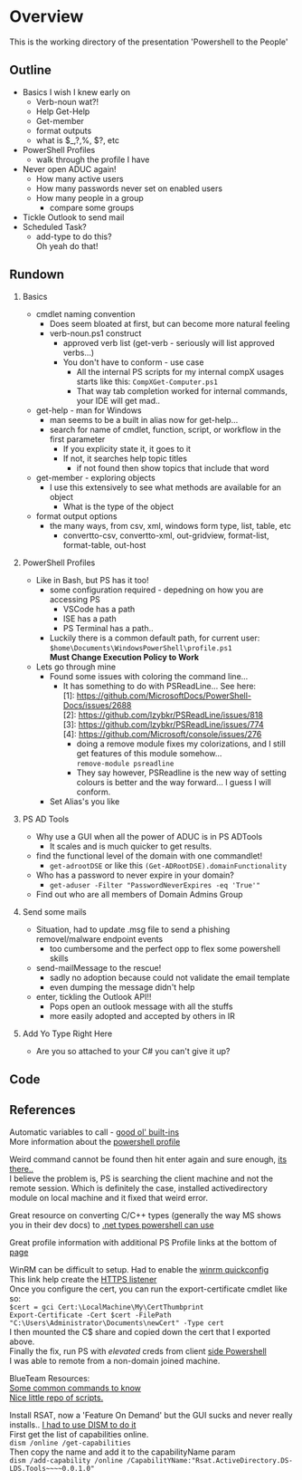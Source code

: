 # Overview

This is the working directory of the presentation 'Powershell to the People'


## Outline

* Basics I wish I knew early on
    * Verb-noun wat?!
    * Help Get-Help
    * Get-member
    * format outputs
    * what is $_,?,%, $?, etc
* PowerShell Profiles
    * walk through the profile I have 
* Never open ADUC again!
    * How many active users
    * How many passwords never set on enabled users
    * How many people in a group
        * compare some groups
* Tickle Outlook to send mail
* Scheduled Task?
    * add-type to do this?  
        Oh yeah do that!




## Rundown

1. Basics
    * cmdlet naming convention
        * Does seem bloated at first, but can become more natural feeling  
        * verb-noun.ps1 construct
            * approved verb list (get-verb - seriously will list approved verbs...)
            * You don't have to conform - use case
                * All the internal PS scripts for my internal compX usages starts like this:
                    `CompXGet-Computer.ps1`
                * That way tab completion worked for internal commands, your IDE will get mad..
    * get-help - man for Windows
        * man seems to be a built in alias now for get-help...
        * search for name of cmdlet, function, script, or workflow in the first parameter 
            * If you explicity state it, it goes to it
            * If not, it searches help topic titles
                * if not found then show topics that include that word
    * get-member - exploring objects
        * I use this extensively to see what methods are available for an object
            * What is the type of the object
    * format output options
        * the many ways, from csv, xml, windows form type, list, table, etc
            * convertto-csv, convertto-xml, out-gridview, format-list, format-table, out-host

2. PowerShell Profiles
    * Like in Bash, but PS has it too!
        * some configuration required - depedning on how you are accessing PS
            * VSCode has a path
            * ISE has a path
            * PS Terminal has a path..
        * Luckily there is a common default path, for current user:
            `$home\Documents\WindowsPowerShell\profile.ps1`  
        **Must Change Execution Policy to Work** 
    * Lets go through mine
        * Found some issues with coloring the command line... 
            * It has something to do with PSReadLine... See here:   
                [1]: https://github.com/MicrosoftDocs/PowerShell-Docs/issues/2688  
                [2]: https://github.com/lzybkr/PSReadLine/issues/818  
                [3]: https://github.com/lzybkr/PSReadLine/issues/774  
                [4]: https://github.com/Microsoft/console/issues/276  
                * doing a remove module fixes my colorizations, and I still get features of this module somehow...  
                `remove-module psreadline`  
                * They say however, PSReadline is the new way of setting colours is better and the way forward... I guess I will conform.  
        * Set Alias's you like  


3. PS AD Tools
    * Why use a GUI when all the power of ADUC is in PS ADTools
        * It scales and is much quicker to get results.
    * find the functional level of the domain with one commandlet!  
        * `get-adrootDSE` or like this `(Get-ADRootDSE).domainFunctionality`
    * Who has a password to never expire in your domain?  
        * `get-aduser -Filter "PasswordNeverExpires -eq 'True'"`
    * Find out who are all members of Domain Admins Group

4. Send some mails
    * Situation, had to update .msg file to send a phishing removel/malware endpoint events
        * too cumbersome and the perfect opp to flex some powershell skills
    * send-mailMessage to the rescue!
        * sadly no adoption because could not validate the email template
        * even dumping the message didn't help
    * enter, tickling the Outlook API!!
        * Pops open an outlook message with all the stuffs
        * more easily adopted and accepted by others in IR

5. Add Yo Type Right Here
    * Are you so attached to your C# you can't give it up?



## Code





## References




Automatic variables to call - [good ol' built-ins](https://docs.microsoft.com/en-us/powershell/module/microsoft.powershell.core/about/about_automatic_variables?view=powershell-6)  
More information about the [powershell profile](https://docs.microsoft.com/en-us/powershell/module/microsoft.powershell.core/about/about_prompts?view=powershell-5.1  )

Weird command cannot be found then hit enter again and sure enough, [its there..](https://social.msdn.microsoft.com/Forums/en-US/2c40c928-ce5e-460d-a1ef-30c5ef494846/why-does-it-say-command-cannot-be-found?forum=WindowsIoT)  
I believe the problem is, PS is searching the client machine and not the remote session.  Which is definitely the case, installed activedirectory module on local machine and it fixed that weird error.    

Great resource on converting C/C++ types (generally the way MS shows you in their dev docs) to [.net types powershell can use](http://www.pinvoke.net/)  

Great profile information with additional PS Profile links at the bottom of [page](https://blogs.technet.microsoft.com/askpfeplat/2018/06/25/powershell-profiles-processing-illustrated/)  

WinRM can be difficult to setup.  Had to enable the [winrm quickconfig](https://4sysops.com/wiki/enable-powershell-remoting/)  
This link help create the [HTTPS listener](https://www.visualstudiogeeks.com/devops/how-to-configure-winrm-for-https-manually)  
Once you configure the cert, you can run the export-certificate cmdlet like so:  
    `$cert = gci Cert:\LocalMachine\My\CertThumbprint`  
    `Export-Certificate -Cert $cert -FilePath "C:\Users\Administrator\Documents\newCert" -Type cert`  
I then mounted the C$ share and copied down the cert that I exported above.  
Finally the fix, run PS with *elevated* creds from client [side Powershell](https://serverfault.com/questions/337905/enabling-powershell-remoting-access-is-denied/568228#568228)  
I was able to remote from a non-domain joined machine.  


BlueTeam Resources:  
[Some common commands to know](https://github.com/sans-blue-team/blue-team-wiki/blob/gh-pages/Tools/PowerShell.md)  
[Nice little repo of scripts.](https://github.com/WiredPulse/PowerShell)


Install RSAT, now a 'Feature On Demand' but the GUI sucks and never really installs..
[I had to use DISM to do it](https://docs.microsoft.com/en-us/windows-hardware/manufacture/desktop/dism-capabilities-package-servicing-command-line-options)  
First get the list of capabilities online.  
`dism /online /get-capabilities`  
Then copy the name and add it to the capabilityName param  
`dism /add-capability /online /CapabilitYName:"Rsat.ActiveDirectory.DS-LDS.Tools~~~~0.0.1.0"`